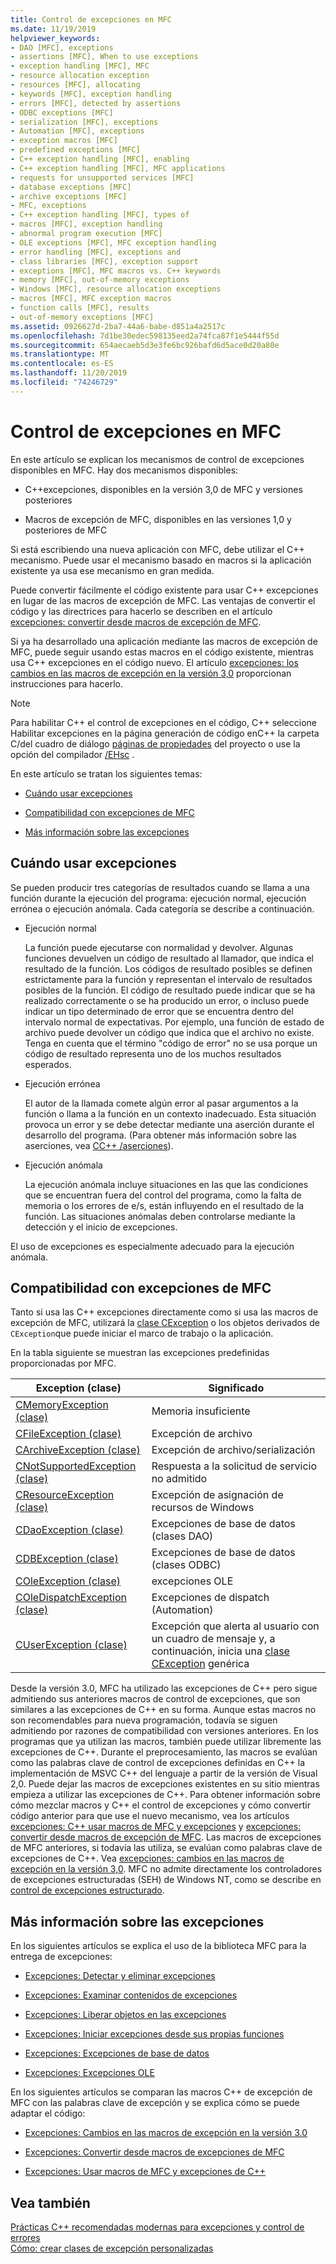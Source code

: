 ```yaml
---
title: Control de excepciones en MFC
ms.date: 11/19/2019
helpviewer_keywords:
- DAO [MFC], exceptions
- assertions [MFC], When to use exceptions
- exception handling [MFC], MFC
- resource allocation exception
- resources [MFC], allocating
- keywords [MFC], exception handling
- errors [MFC], detected by assertions
- ODBC exceptions [MFC]
- serialization [MFC], exceptions
- Automation [MFC], exceptions
- exception macros [MFC]
- predefined exceptions [MFC]
- C++ exception handling [MFC], enabling
- C++ exception handling [MFC], MFC applications
- requests for unsupported services [MFC]
- database exceptions [MFC]
- archive exceptions [MFC]
- MFC, exceptions
- C++ exception handling [MFC], types of
- macros [MFC], exception handling
- abnormal program execution [MFC]
- OLE exceptions [MFC], MFC exception handling
- error handling [MFC], exceptions and
- class libraries [MFC], exception support
- exceptions [MFC], MFC macros vs. C++ keywords
- memory [MFC], out-of-memory exceptions
- Windows [MFC], resource allocation exceptions
- macros [MFC], MFC exception macros
- function calls [MFC], results
- out-of-memory exceptions [MFC]
ms.assetid: 0926627d-2ba7-44a6-babe-d851a4a2517c
ms.openlocfilehash: 7d1be30edec598135eed2a74fca87f1e5444f55d
ms.sourcegitcommit: 654aecaeb5d3e3fe6bc926bafd6d5ace0d20a80e
ms.translationtype: MT
ms.contentlocale: es-ES
ms.lasthandoff: 11/20/2019
ms.locfileid: "74246729"
---
```

# <a name="exception-handling-in-mfc"></a>Control de excepciones en MFC

En este artículo se explican los mecanismos de control de excepciones disponibles en MFC. Hay dos mecanismos disponibles:

- C++excepciones, disponibles en la versión 3,0 de MFC y versiones posteriores

- Macros de excepción de MFC, disponibles en las versiones 1,0 y posteriores de MFC

Si está escribiendo una nueva aplicación con MFC, debe utilizar el C++ mecanismo. Puede usar el mecanismo basado en macros si la aplicación existente ya usa ese mecanismo en gran medida.

Puede convertir fácilmente el código existente para usar C++ excepciones en lugar de las macros de excepción de MFC. Las ventajas de convertir el código y las directrices para hacerlo se describen en el artículo [excepciones: convertir desde macros de excepción de MFC](../mfc/exceptions-converting-from-mfc-exception-macros.md).

Si ya ha desarrollado una aplicación mediante las macros de excepción de MFC, puede seguir usando estas macros en el código existente, mientras usa C++ excepciones en el código nuevo. El artículo [excepciones: los cambios en las macros de excepción en la versión 3,0](../mfc/exceptions-changes-to-exception-macros-in-version-3-0.md) proporcionan instrucciones para hacerlo.

> [!NOTE]
>  Para habilitar C++ el control de excepciones en el código, C++ seleccione Habilitar excepciones en la página generación de código enC++ la carpeta C/del cuadro de diálogo [páginas de propiedades](../build/reference/property-pages-visual-cpp.md) del proyecto o use la opción del compilador [/EHsc](../build/reference/eh-exception-handling-model.md) .

En este artículo se tratan los siguientes temas:

- [Cuándo usar excepciones](#_core_when_to_use_exceptions)

- [Compatibilidad con excepciones de MFC](#_core_mfc_exception_support)

- [Más información sobre las excepciones](#_core_further_reading_about_exceptions)

##  <a name="_core_when_to_use_exceptions"></a>Cuándo usar excepciones

Se pueden producir tres categorías de resultados cuando se llama a una función durante la ejecución del programa: ejecución normal, ejecución errónea o ejecución anómala. Cada categoría se describe a continuación.

- Ejecución normal

   La función puede ejecutarse con normalidad y devolver. Algunas funciones devuelven un código de resultado al llamador, que indica el resultado de la función. Los códigos de resultado posibles se definen estrictamente para la función y representan el intervalo de resultados posibles de la función. El código de resultado puede indicar que se ha realizado correctamente o se ha producido un error, o incluso puede indicar un tipo determinado de error que se encuentra dentro del intervalo normal de expectativas. Por ejemplo, una función de estado de archivo puede devolver un código que indica que el archivo no existe. Tenga en cuenta que el término "código de error" no se usa porque un código de resultado representa uno de los muchos resultados esperados.

- Ejecución errónea

   El autor de la llamada comete algún error al pasar argumentos a la función o llama a la función en un contexto inadecuado. Esta situación provoca un error y se debe detectar mediante una aserción durante el desarrollo del programa. (Para obtener más información sobre las aserciones, vea [CC++ /aserciones](/visualstudio/debugger/c-cpp-assertions)).

- Ejecución anómala

   La ejecución anómala incluye situaciones en las que las condiciones que se encuentran fuera del control del programa, como la falta de memoria o los errores de e/s, están influyendo en el resultado de la función. Las situaciones anómalas deben controlarse mediante la detección y el inicio de excepciones.

El uso de excepciones es especialmente adecuado para la ejecución anómala.

##  <a name="_core_mfc_exception_support"></a>Compatibilidad con excepciones de MFC

Tanto si usa las C++ excepciones directamente como si usa las macros de excepción de MFC, utilizará la [clase CException](../mfc/reference/cexception-class.md) o los objetos derivados de `CException`que puede iniciar el marco de trabajo o la aplicación.

En la tabla siguiente se muestran las excepciones predefinidas proporcionadas por MFC.

|Exception (clase)|Significado|
|---------------------|-------------|
|[CMemoryException (clase)](../mfc/reference/cmemoryexception-class.md)|Memoria insuficiente|
|[CFileException (clase)](../mfc/reference/cfileexception-class.md)|Excepción de archivo|
|[CArchiveException (clase)](../mfc/reference/carchiveexception-class.md)|Excepción de archivo/serialización|
|[CNotSupportedException (clase)](../mfc/reference/cnotsupportedexception-class.md)|Respuesta a la solicitud de servicio no admitido|
|[CResourceException (clase)](../mfc/reference/cresourceexception-class.md)|Excepción de asignación de recursos de Windows|
|[CDaoException (clase)](../mfc/reference/cdaoexception-class.md)|Excepciones de base de datos (clases DAO)|
|[CDBException (clase)](../mfc/reference/cdbexception-class.md)|Excepciones de base de datos (clases ODBC)|
|[COleException (clase)](../mfc/reference/coleexception-class.md)|excepciones OLE|
|[COleDispatchException (clase)](../mfc/reference/coledispatchexception-class.md)|Excepciones de dispatch (Automation)|
|[CUserException (clase)](../mfc/reference/cuserexception-class.md)|Excepción que alerta al usuario con un cuadro de mensaje y, a continuación, inicia una [clase CException](../mfc/reference/cexception-class.md) genérica|

Desde la versión 3.0, MFC ha utilizado las excepciones de C++ pero sigue admitiendo sus anteriores macros de control de excepciones, que son similares a las excepciones de C++ en su forma. Aunque estas macros no son recomendables para nueva programación, todavía se siguen admitiendo por razones de compatibilidad con versiones anteriores. En los programas que ya utilizan las macros, también puede utilizar libremente las excepciones de C++. Durante el preprocesamiento, las macros se evalúan como las palabras clave de control de excepciones definidas en C++ la implementación de MSVC C++ del lenguaje a partir de la versión de Visual 2,0. Puede dejar las macros de excepciones existentes en su sitio mientras empieza a utilizar las excepciones de C++. Para obtener información sobre cómo mezclar macros y C++ el control de excepciones y cómo convertir código anterior para que use el nuevo mecanismo, vea los artículos [excepciones: C++ usar macros de MFC y excepciones](../mfc/exceptions-using-mfc-macros-and-cpp-exceptions.md) y [excepciones: convertir desde macros de excepción de MFC](../mfc/exceptions-converting-from-mfc-exception-macros.md). Las macros de excepciones de MFC anteriores, si todavía las utiliza, se evalúan como palabras clave de excepciones de C++. Vea [excepciones: cambios en las macros de excepción en la versión 3,0](../mfc/exceptions-changes-to-exception-macros-in-version-3-0.md). MFC no admite directamente los controladores de excepciones estructuradas (SEH) de Windows NT, como se describe en [control de excepciones estructurado](/windows/win32/debug/structured-exception-handling).

##  <a name="_core_further_reading_about_exceptions"></a>Más información sobre las excepciones

En los siguientes artículos se explica el uso de la biblioteca MFC para la entrega de excepciones:

- [Excepciones: Detectar y eliminar excepciones](../mfc/exceptions-catching-and-deleting-exceptions.md)

- [Excepciones: Examinar contenidos de excepciones](../mfc/exceptions-examining-exception-contents.md)

- [Excepciones: Liberar objetos en las excepciones](../mfc/exceptions-freeing-objects-in-exceptions.md)

- [Excepciones: Iniciar excepciones desde sus propias funciones](../mfc/exceptions-throwing-exceptions-from-your-own-functions.md)

- [Excepciones: Excepciones de base de datos](../mfc/exceptions-database-exceptions.md)

- [Excepciones: Excepciones OLE](../mfc/exceptions-ole-exceptions.md)

En los siguientes artículos se comparan las macros C++ de excepción de MFC con las palabras clave de excepción y se explica cómo se puede adaptar el código:

- [Excepciones: Cambios en las macros de excepción en la versión 3.0](../mfc/exceptions-changes-to-exception-macros-in-version-3-0.md)

- [Excepciones: Convertir desde macros de excepciones de MFC](../mfc/exceptions-converting-from-mfc-exception-macros.md)

- [Excepciones: Usar macros de MFC y excepciones de C++](../mfc/exceptions-using-mfc-macros-and-cpp-exceptions.md)

## <a name="see-also"></a>Vea también

[Prácticas C++ recomendadas modernas para excepciones y control de errores](../cpp/errors-and-exception-handling-modern-cpp.md)<br/>
[Cómo: crear clases de excepción personalizadas](https://go.microsoft.com/fwlink/p/?linkid=128045)

